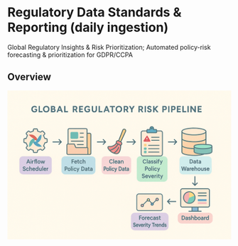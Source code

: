 
# Regulatory Data Standards & Reporting (daily ingestion)
Global Regulatory Insights & Risk Prioritization; Automated policy-risk forecasting & prioritization for GDPR/CCPA


## Overview <br>

<div class="image-container"><img src="/pictures/Overview.png" alt="Project Image"> </div>

